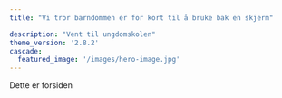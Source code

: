 ```yaml
---
title: "Vi tror barndommen er for kort til å bruke bak en skjerm"

description: "Vent til ungdomskolen"
theme_version: '2.8.2'
cascade:
  featured_image: '/images/hero-image.jpg'
---
```

Dette er forsiden
